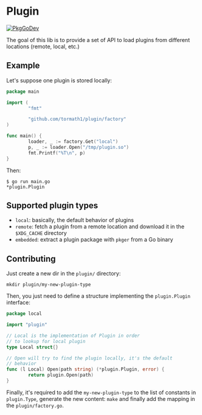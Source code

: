 # Plugin

[![PkgGoDev](https://pkg.go.dev/badge/github.com/tormath1/plugin)](https://pkg.go.dev/github.com/tormath1/plugin)

The goal of this lib is to provide a set of API to load plugins from different locations (remote, local, etc.)

## Example

Let's suppose one plugin is stored locally:

```go
package main

import (
        "fmt"

        "github.com/tormath1/plugin/factory"
)

func main() {
        loader, _ := factory.Get("local")
        p, _ := loader.Open("/tmp/plugin.so")
        fmt.Printf("%T\n", p)
}
```

Then:
```shell
$ go run main.go
*plugin.Plugin
```

## Supported plugin types

- `local`: basically, the default behavior of plugins
- `remote`: fetch a plugin from a remote location and download it in the `$XDG_CACHE` directory
- `embedded`: extract a plugin package with `pkger` from a Go binary 

## Contributing

Just create a new dir in the `plugin/` directory:

```shell
mkdir plugin/my-new-plugin-type
```

Then, you just need to define a structure implementing the `plugin.Plugin` interface:

```go
package local

import "plugin"

// Local is the implementation of Plugin in order
// to lookup for local plugin
type Local struct{}

// Open will try to find the plugin locally, it's the default
// behavior
func (l Local) Open(path string) (*plugin.Plugin, error) {
        return plugin.Open(path)
}
```

Finally, it's required to add the `my-new-plugin-type` to the list of constants in `plugin.Type`, generate the new content: `make` and finally add the mapping in the `plugin/factory.go`.
